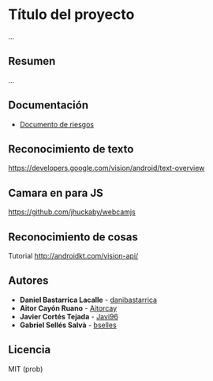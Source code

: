 # Título del proyecto

...

## Resumen

...

## Documentación

- [Documento de riesgos](https://github.com/Javi96/TMI/blob/master/riesgos.md)

## Reconocimiento de texto
https://developers.google.com/vision/android/text-overview

## Camara en para JS
https://github.com/jhuckaby/webcamjs

## Reconocimiento de cosas
Tutorial
http://androidkt.com/vision-api/

## Autores

* **Daniel Bastarrica Lacalle** - [danibastarrica](https://github.com/danibastarrica)
* **Aitor Cayón Ruano** - [Aitorcay](https://github.com/Aitorcay)
* **Javier Cortés Tejada** - [Javi96](https://github.com/Javi96)
* **Gabriel Sellés Salvà** - [bselles](https://github.com/bselles)

## Licencia

MIT (prob)
